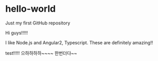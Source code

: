 # hello-world
Just my first GitHub repository



Hi guys!!!!!

I like Node.js and Angular2, Typescript.
These are definitely amazing!!

test!!!!!
으하하하하~~~~
한번더다~~
